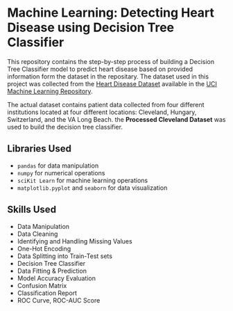 # Machine Learning: Detecting Heart Disease using Decision Tree Classifier
This repository contains the step-by-step process of building a Decision Tree Classifier model to predict heart disease based on provided information form the dataset in the repositary. The dataset used in this project was collected from the [Heart Disease Dataset](https://archive.ics.uci.edu/ml/datasets/heart+disease) available in the [UCI Machine Learning Repository](https://archive.ics.uci.edu/ml/index.php).

The actual dataset contains patient data collected from four different institutions located at four different locations: Cleveland, Hungary, Switzerland, and the VA Long Beach. the **Processed Cleveland Dataset** was used to build the decision tree classifier.
## Libraries Used
- `pandas` for data manipulation
- `numpy` for numerical operations
- `sciKit Learn` for machine learning operations
- `matplotlib.pyplot` and `seaborn` for data visualization

## Skills Used
- Data Manipulation
- Data Cleaning
- Identifying and Handling Missing Values
- One-Hot Encoding
- Data Splitting into Train-Test sets
- Decision Tree Classifier
- Data Fitting & Prediction
- Model Accuracy Evaluation
- Confusion Matrix
- Classification Report
- ROC Curve, ROC-AUC Score